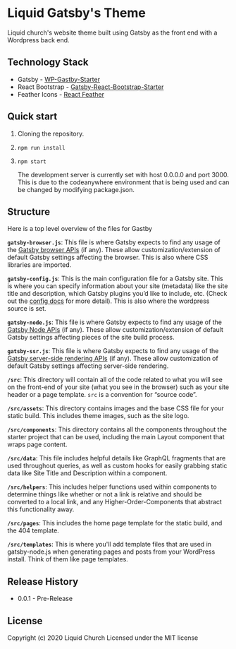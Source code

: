 # Liquid Gatsby's Theme

Liquid church's website theme built using Gatsby as the front end with a Wordpress back end. 

## Technology Stack

* Gatsby - [WP-Gastby-Starter](https://github.com/cjkoepke/wp-gatsby-starter)
* React Bootstrap - [Gatsby-React-Bootstrap-Starter](https://github.com/billyjacoby/gatsby-react-bootstrap-starter)
* Feather Icons - [React Feather](https://github.com/feathericons/react-feather)

## Quick start

1. Cloning the repository.

2. `npm run install`

3. `npm start` 
    
    The development server is currently set with host 0.0.0.0 and port 3000. This is due to the codeanywhere environment that is being used and can be changed by modifying package.json.


## Structure

Here is a top level overview of the files for Gastby

**`gatsby-browser.js`**: This file is where Gatsby expects to find any usage of the [Gatsby browser APIs](https://www.gatsbyjs.org/docs/browser-apis/) (if any). These allow customization/extension of default Gatsby settings affecting the browser. This is also where CSS libraries are imported.

**`gatsby-config.js`**: This is the main configuration file for a Gatsby site. This is where you can specify information about your site (metadata) like the site title and description, which Gatsby plugins you’d like to include, etc. (Check out the [config docs](https://www.gatsbyjs.org/docs/gatsby-config/) for more detail). This is also where the wordpress source is set.

**`gatsby-node.js`**: This file is where Gatsby expects to find any usage of the [Gatsby Node APIs](https://www.gatsbyjs.org/docs/node-apis/) (if any). These allow customization/extension of default Gatsby settings affecting pieces of the site build process.

**`gatsby-ssr.js`**: This file is where Gatsby expects to find any usage of the [Gatsby server-side rendering APIs](https://www.gatsbyjs.org/docs/ssr-apis/) (if any). These allow customization of default Gatsby settings affecting server-side rendering.

**`/src`**: This directory will contain all of the code related to what you will see on the front-end of your site (what you see in the browser) such as your site header or a page template. `src` is a convention for “source code”.

**`/src/assets`**: This directory contains images and the base CSS file for your static build. This includes theme images, such as the site logo.

**`/src/components`**: This directory contains all the components throughout the starter project that can be used, including the main Layout component that wraps page content.

**`/src/data`**: This file includes helpful details like GraphQL fragments that are used throughout queries, as well as custom hooks for easily grabbing static data like Site Title and Description within a component.

**`/src/helpers`**: This includes helper functions used within components to determine things like whether or not a link is relative and should be converted to a local link, and any Higher-Order-Components that abstract this functionality away.

**`/src/pages`**: This includes the home page template for the static build, and the 404 template.

**`/src/templates`**: This is where you'll add template files that are used in gatsby-node.js when generating pages and posts from your WordPress install. Think of them like page templates.

## Release History

* 0.0.1 - Pre-Release

## License

Copyright (c) 2020 Liquid Church
Licensed under the MIT license